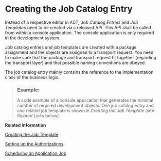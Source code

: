 <!-- copydd74de51600f49fca781cbae31130d9f -->

# Creating the Job Catalog Entry

Instead of a respective editor in ADT, *Job Catalog Entries* and *Job Templates* need to be created via a released API. This API shall be called from within a console application. The console application is only required in the development system.

Job catalog entries and job templates are created with a package assignment and the objects are assigned to a transport request. You need to make sure that the package and transport request fit together \(regarding the transport layer\) and that possible naming conventions are obeyed.

The job catalog entry mainly contains the reference to the implementation class of the business logic.

> ### Example:  
> A code example of a console application that generates the minimal number of required development objects: One job catalog entry and one related job template is shown in *Creating the Job Template* \(see *Related Links* below\).

**Related Information**  


[Creating the Job Template](../50-administration-and-ops/Creating_the_Job_Template_1f04ad2.md "")

[Setting up the Authorizations](../50-administration-and-ops/Setting_up_the_Authorizations_bb559a5.md "Some further activities in ADT and in the administrator’s launchpad are necessary to be able to schedule the job template in the Fiori app Application Jobs.")

[Scheduling an Application Job](../50-administration-and-ops/Scheduling_an_Application_Job_147d689.md "Find out how to schedule an Application Job.")


